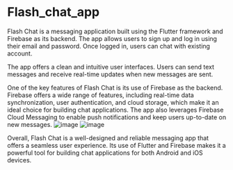 # Flash_chat_app
Flash Chat is a messaging application built using the Flutter framework and Firebase as its backend. The app allows users to sign up and log in using their email and password. Once logged in, users can chat  with existing account.

The app offers a clean and intuitive user interfaces. Users can send text messages and receive real-time updates when new messages are sent.

One of the key features of Flash Chat is its use of Firebase as the backend. Firebase offers a wide range of features, including real-time data synchronization, user authentication, and cloud storage, which make it an ideal choice for building chat applications. The app also leverages Firebase Cloud Messaging to enable push notifications and keep users up-to-date on new messages.
![image](https://user-images.githubusercontent.com/91030529/230415123-c125b964-8b4c-4820-8682-0c988143199e.png)    ![image](https://user-images.githubusercontent.com/91030529/230415418-b2a8db1b-28dc-4549-a654-2d4e102a8cb0.png)





Overall, Flash Chat is a well-designed and reliable messaging app that offers a seamless user experience. Its use of Flutter and Firebase makes it a powerful tool for building chat applications for both Android and iOS devices.
